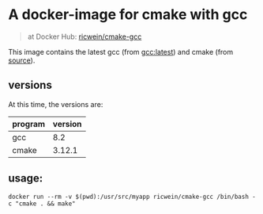 # A docker-image for cmake with gcc

> at Docker Hub: [ricwein/cmake-gcc](https://hub.docker.com/r/ricwein/cmake-gcc/)

This image contains the latest gcc (from [gcc:latest](https://hub.docker.com/r/library/gcc/)) and cmake (from [source](https://github.com/Kitware/CMake/tree/release)).

## versions

At this time, the versions are:

| program | version |
|---|---|
| gcc | 8.2 |
| cmake | 3.12.1 |

## usage:

```shell
docker run --rm -v $(pwd):/usr/src/myapp ricwein/cmake-gcc /bin/bash -c "cmake . && make"
```

